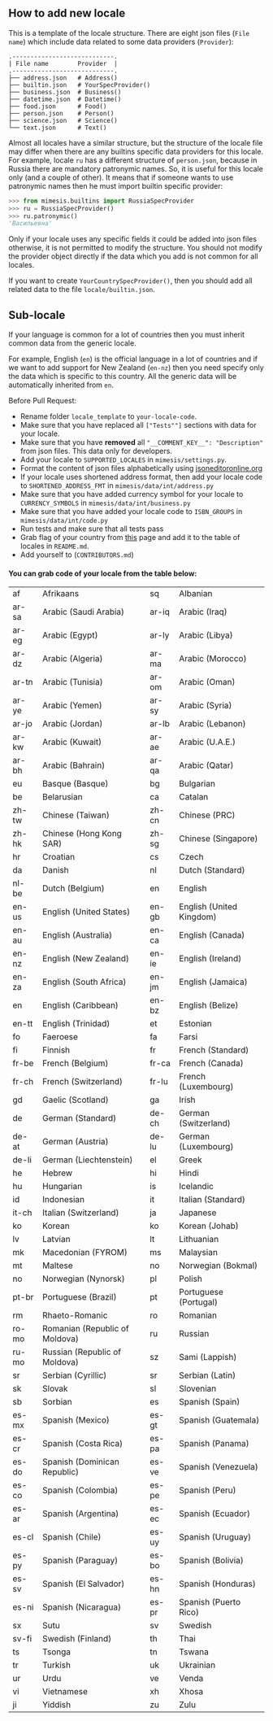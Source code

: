 ## How to add new locale

This is a template of the locale structure. There are eight json
files (`File name`) which include data related to some data providers (`Provider`):

```
.----------------------------.
| File name        Provider  |
.----------------------------.
├── address.json   # Address()
├── builtin.json   # YourSpecProvider()
├── business.json  # Business()
├── datetime.json  # Datetime()
├── food.json      # Food()
├── person.json    # Person()
├── science.json   # Science()
└── text.json      # Text()
```

Almost all locales have a similar structure, but the structure of the locale file may differ when there are any builtins specific data providers for this locale.
For example, locale `ru` has a different structure of `person.json`, because in Russia there are mandatory patronymic names.
So, it is useful for this locale only (and a couple of other).
It means that if someone wants to use patronymic names then he must import builtin specific provider:

````python
>>> from mimesis.builtins import RussiaSpecProvider
>>> ru = RussiaSpecProvider()
>>> ru.patronymic()
'Васильевна'
````

Only if your locale uses any specific fields it could be added into json files otherwise, it is not permitted to modify the structure.
You should not modify the provider object directly if the data which you add is not common for all locales.

If you want to create `YourCountrySpecProvider()`, then you should add all related data to the file `locale/builtin.json`.

## Sub-locale
If your language is common for a lot of countries then you must inherit common data from the generic locale.

For example, English (`en`) is the official language in a lot of countries and if we want to add support
for New Zealand (`en-nz`) then you need specify only the data which is specific to this country.
All the generic data will be automatically inherited from `en`.

Before Pull Request:

- Rename folder `locale_template` to `your-locale-code`.
- Make sure that you have replaced all `["Tests""]` sections with data for your locale.
- Make sure that you have **removed** all `"__COMMENT_KEY__": "Description"` from json files. This data only for developers.
- Add your locale to `SUPPORTED_LOCALES` in `mimesis/settings.py`.
- Format the content of json files alphabetically using [jsoneditoronline.org](http://jsoneditoronline.org)
- If your locale uses shortened address format, then add your locale code to `SHORTENED_ADDRESS_FMT` in `mimesis/data/int/address.py`
- Make sure that you have added currency symbol for your locale to `CURRENCY_SYMBOLS` in `mimesis/data/int/business.py`
- Make sure that you have added your locale code to `ISBN_GROUPS` in  `mimesis/data/int/code.py`
- Run tests and make sure that all tests pass
- Grab flag of your country from [this](https://emojipedia.org/flags/) page and add it to the table of locales in `README.md`.
- Add yourself to (`CONTRIBUTORS.md`)


#### You can grab code of your locale from the table below:


<table class="clsStd" summary="table">
<tbody><tr><td>af</td><td>Afrikaans </td><td>sq</td><td>Albanian </td></tr>
<tr><td>ar-sa</td><td>Arabic (Saudi Arabia) </td><td>ar-iq</td><td>Arabic (Iraq) </td></tr>
<tr><td>ar-eg</td><td>Arabic (Egypt) </td><td>ar-ly</td><td>Arabic (Libya) </td></tr>
<tr><td>ar-dz</td><td>Arabic (Algeria) </td><td>ar-ma</td><td>Arabic (Morocco) </td></tr>
<tr><td>ar-tn</td><td>Arabic (Tunisia) </td><td>ar-om</td><td>Arabic (Oman) </td></tr>
<tr><td>ar-ye</td><td>Arabic (Yemen) </td><td>ar-sy</td><td>Arabic (Syria) </td></tr>
<tr><td>ar-jo</td><td>Arabic (Jordan) </td><td>ar-lb</td><td>Arabic (Lebanon) </td></tr>
<tr><td>ar-kw</td><td>Arabic (Kuwait) </td><td>ar-ae</td><td>Arabic (U.A.E.) </td></tr>
<tr><td>ar-bh</td><td>Arabic (Bahrain) </td><td>ar-qa</td><td>Arabic (Qatar) </td></tr>
<tr><td>eu</td><td>Basque (Basque)</td><td>bg</td><td>Bulgarian </td></tr>
<tr><td>be</td><td>Belarusian </td><td>ca</td><td>Catalan </td></tr>
<tr><td>zh-tw</td><td>Chinese (Taiwan) </td><td>zh-cn</td><td>Chinese (PRC) </td></tr>
<tr><td>zh-hk</td><td>Chinese (Hong Kong SAR) </td><td>zh-sg</td><td>Chinese (Singapore) </td></tr>
<tr><td>hr</td><td>Croatian </td><td>cs</td><td>Czech </td></tr>
<tr><td>da</td><td>Danish </td><td>nl</td><td>Dutch (Standard) </td></tr>
<tr><td>nl-be</td><td>Dutch (Belgium) </td><td>en</td><td>English </td></tr>
<tr><td>en-us</td><td>English (United States) </td><td>en-gb</td><td>English (United Kingdom) </td></tr>
<tr><td>en-au</td><td>English (Australia) </td><td>en-ca</td><td>English (Canada) </td></tr>
<tr><td>en-nz</td><td>English (New Zealand) </td><td>en-ie</td><td>English (Ireland) </td></tr>
<tr><td>en-za</td><td>English (South Africa) </td><td>en-jm</td><td>English (Jamaica) </td></tr>
<tr><td>en</td><td>English (Caribbean) </td><td>en-bz</td><td>English (Belize) </td></tr>
<tr><td>en-tt</td><td>English (Trinidad) </td><td>et</td><td>Estonian </td></tr>
<tr><td>fo</td><td>Faeroese </td><td>fa</td><td>Farsi </td></tr>
<tr><td>fi</td><td>Finnish </td><td>fr</td><td>French (Standard) </td></tr>
<tr><td>fr-be</td><td>French (Belgium) </td><td>fr-ca</td><td>French (Canada) </td></tr>
<tr><td>fr-ch</td><td>French (Switzerland) </td><td>fr-lu</td><td>French (Luxembourg) </td></tr>
<tr><td>gd</td><td>Gaelic (Scotland) </td><td>ga</td><td>Irish </td></tr>
<tr><td>de</td><td>German (Standard) </td><td>de-ch</td><td>German (Switzerland) </td></tr>
<tr><td>de-at</td><td>German (Austria) </td><td>de-lu</td><td>German (Luxembourg) </td></tr>
<tr><td>de-li</td><td>German (Liechtenstein) </td><td>el</td><td>Greek </td></tr>
<tr><td>he</td><td>Hebrew </td><td>hi</td><td>Hindi </td></tr>
<tr><td>hu</td><td>Hungarian </td><td>is</td><td>Icelandic </td></tr>
<tr><td>id</td><td>Indonesian </td><td>it</td><td>Italian (Standard) </td></tr>
<tr><td>it-ch</td><td>Italian (Switzerland) </td><td>ja</td><td>Japanese </td></tr>
<tr><td>ko</td><td>Korean </td><td>ko</td><td>Korean (Johab) </td></tr>
<tr><td>lv</td><td>Latvian </td><td>lt</td><td>Lithuanian </td></tr>
<tr><td>mk</td><td>Macedonian (FYROM)</td><td>ms</td><td>Malaysian </td></tr>
<tr><td>mt</td><td>Maltese </td><td>no</td><td>Norwegian (Bokmal) </td></tr>
<tr><td>no</td><td>Norwegian (Nynorsk) </td><td>pl</td><td>Polish </td></tr>
<tr><td>pt-br</td><td>Portuguese (Brazil) </td><td>pt</td><td>Portuguese (Portugal) </td></tr>
<tr><td>rm</td><td>Rhaeto-Romanic </td><td>ro</td><td>Romanian </td></tr>
<tr><td>ro-mo</td><td>Romanian (Republic of Moldova) </td><td>ru</td><td>Russian </td></tr>
<tr><td>ru-mo</td><td>Russian (Republic of Moldova) </td><td>sz</td><td>Sami (Lappish) </td></tr>
<tr><td>sr</td><td>Serbian (Cyrillic) </td><td>sr</td><td>Serbian (Latin) </td></tr>
<tr><td>sk</td><td>Slovak </td><td>sl</td><td>Slovenian </td></tr>
<tr><td>sb</td><td>Sorbian </td><td>es</td><td>Spanish (Spain) </td></tr>
<tr><td>es-mx</td><td>Spanish (Mexico) </td><td>es-gt</td><td>Spanish (Guatemala) </td></tr>
<tr><td>es-cr</td><td>Spanish (Costa Rica) </td><td>es-pa</td><td>Spanish (Panama) </td></tr>
<tr><td>es-do</td><td>Spanish (Dominican Republic) </td><td>es-ve</td><td>Spanish (Venezuela) </td></tr>
<tr><td>es-co</td><td>Spanish (Colombia) </td><td>es-pe</td><td>Spanish (Peru) </td></tr>
<tr><td>es-ar</td><td>Spanish (Argentina) </td><td>es-ec</td><td>Spanish (Ecuador) </td></tr>
<tr><td>es-cl</td><td>Spanish (Chile) </td><td>es-uy</td><td>Spanish (Uruguay) </td></tr>
<tr><td>es-py</td><td>Spanish (Paraguay) </td><td>es-bo</td><td>Spanish (Bolivia) </td></tr>
<tr><td>es-sv</td><td>Spanish (El Salvador) </td><td>es-hn</td><td>Spanish (Honduras) </td></tr>
<tr><td>es-ni</td><td>Spanish (Nicaragua) </td><td>es-pr</td><td>Spanish (Puerto Rico) </td></tr>
<tr><td>sx</td><td>Sutu </td><td>sv</td><td>Swedish </td></tr>
<tr><td>sv-fi</td><td>Swedish (Finland) </td><td>th</td><td>Thai </td></tr>
<tr><td>ts</td><td>Tsonga </td><td>tn</td><td>Tswana </td></tr>
<tr><td>tr</td><td>Turkish </td><td>uk</td><td>Ukrainian </td></tr>
<tr><td>ur</td><td>Urdu </td><td>ve</td><td>Venda </td></tr>
<tr><td>vi</td><td>Vietnamese </td><td>xh</td><td>Xhosa </td></tr>
<tr><td>ji</td><td>Yiddish </td><td>zu</td><td>Zulu </td></tr>
</tbody></table>

